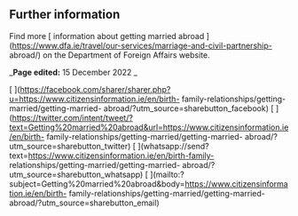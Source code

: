 ##  Further information

Find more [ information about getting married abroad
](https://www.dfa.ie/travel/our-services/marriage-and-civil-partnership-
abroad/) on the Department of Foreign Affairs website.

_**Page edited:** 15 December 2022 _

[
](https://facebook.com/sharer/sharer.php?u=https://www.citizensinformation.ie/en/birth-
family-relationships/getting-married/getting-married-
abroad/?utm_source=sharebutton_facebook) [
](https://twitter.com/intent/tweet/?text=Getting%20married%20abroad&url=https://www.citizensinformation.ie/en/birth-
family-relationships/getting-married/getting-married-
abroad/?utm_source=sharebutton_twitter) [
](whatsapp://send?text=https://www.citizensinformation.ie/en/birth-family-
relationships/getting-married/getting-married-
abroad/?utm_source=sharebutton_whatsapp) [
](mailto:?subject=Getting%20married%20abroad&body=https://www.citizensinformation.ie/en/birth-
family-relationships/getting-married/getting-married-
abroad/?utm_source=sharebutton_email) [ ](javascript:void\(0\))
